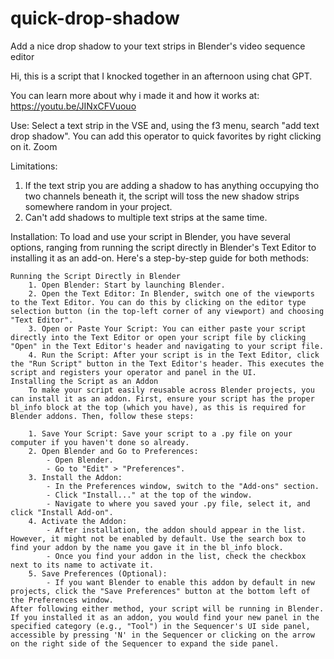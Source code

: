 # quick-drop-shadow
Add a nice drop shadow to your text strips in Blender's video sequence editor

Hi, this is a script that I knocked together in an afternoon using chat GPT.

You can learn more about why i made it and how it works at: https://youtu.be/JINxCFVuouo

Use: Select a text strip in the VSE and, using the f3 menu, search "add text drop shadow". You can add this operator to quick favorites by right clicking on it. Zoom

Limitations: 
1. If the text strip you are adding a shadow to has anything occupying tho two channels beneath it, the script will toss the new shadow strips somewhere random in your project.
2. Can't add shadows to multiple text strips at the same time.

Installation:
	To load and use your script in Blender, you have several options, ranging from running the script directly in Blender's Text Editor to installing it as an add-on. Here's a step-by-step guide for both methods:

	Running the Script Directly in Blender
		1. Open Blender: Start by launching Blender.
		2. Open the Text Editor: In Blender, switch one of the viewports to the Text Editor. You can do this by clicking on the editor type selection button (in the top-left corner of any viewport) and choosing "Text Editor".
		3. Open or Paste Your Script: You can either paste your script directly into the Text Editor or open your script file by clicking "Open" in the Text Editor's header and navigating to your script file.
		4. Run the Script: After your script is in the Text Editor, click the "Run Script" button in the Text Editor's header. This executes the script and registers your operator and panel in the UI.
	Installing the Script as an Addon
		To make your script easily reusable across Blender projects, you can install it as an addon. First, ensure your script has the proper bl_info block at the top (which you have), as this is required for Blender addons. Then, follow these steps:

		1. Save Your Script: Save your script to a .py file on your computer if you haven't done so already.
		2. Open Blender and Go to Preferences:
			- Open Blender.
			- Go to "Edit" > "Preferences".
		3. Install the Addon:
			- In the Preferences window, switch to the "Add-ons" section.
			- Click "Install..." at the top of the window.
			- Navigate to where you saved your .py file, select it, and click "Install Add-on".
		4. Activate the Addon:
			- After installation, the addon should appear in the list. However, it might not be enabled by default. Use the search box to find your addon by the name you gave it in the bl_info block.
			- Once you find your addon in the list, check the checkbox next to its name to activate it.
		5. Save Preferences (Optional):
			- If you want Blender to enable this addon by default in new projects, click the "Save Preferences" button at the bottom left of the Preferences window.
	After following either method, your script will be running in Blender. If you installed it as an addon, you would find your new panel in the specified category (e.g., "Tool") in the Sequencer's UI side panel, accessible by pressing 'N' in the Sequencer or clicking on the arrow on the right side of the Sequencer to expand the side panel.
